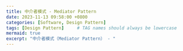 ```yaml
---
title: 中介者模式 - Mediator Pattern
date: 2023-11-13 09:58:00 +0800
categories: [Software, Design Pattern]
tags: [Design Pattern]     # TAG names should always be lowercase
mermaid: true
excerpt: "中介者模式（Mediator Pattern） - "
---
```

